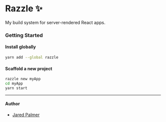 # Razzle ✨

My build system for server-rendered React apps.

### Getting Started
#### Install globally

```bash
yarn add --global razzle
```

#### Scaffold a new project

```bash
razzle new myApp
cd myApp
yarn start
```

---
#### Author
- [Jared Palmer](https://twitter.com/jaredpalmer)